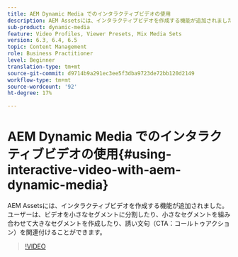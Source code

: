 ```yaml
---
title: AEM Dynamic Media でのインタラクティブビデオの使用
description: AEM Assetsには、インタラクティブビデオを作成する機能が追加されました。ユーザーは、ビデオを小さなセグメントに分割したり、小さなセグメントを組み合わせて大きなセグメントを作成したり、誘い文句（CTA：コールトゥアクション）を関連付けることができます。
sub-product: dynamic-media
feature: Video Profiles, Viewer Presets, Mix Media Sets
version: 6.3, 6.4, 6.5
topic: Content Management
role: Business Practitioner
level: Beginner
translation-type: tm+mt
source-git-commit: d9714b9a291ec3ee5f3dba9723de72bb120d2149
workflow-type: tm+mt
source-wordcount: '92'
ht-degree: 17%

---
```



# AEM Dynamic Media でのインタラクティブビデオの使用{#using-interactive-video-with-aem-dynamic-media}

AEM Assetsには、インタラクティブビデオを作成する機能が追加されました。ユーザーは、ビデオを小さなセグメントに分割したり、小さなセグメントを組み合わせて大きなセグメントを作成したり、誘い文句（CTA：コールトゥアクション）を関連付けることができます。

>[!VIDEO](https://video.tv.adobe.com/v/16516/?quality=9&learn=on)
